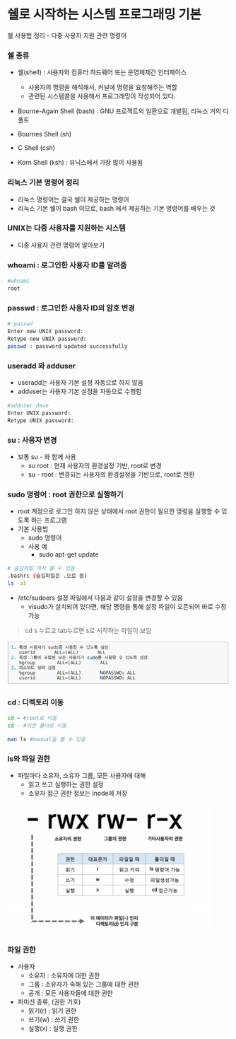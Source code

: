 # 쉘로 시작하는 시스템 프로그래밍 기본

쉘 사용법 정리 - 다중 사용자 지원 관련 명령어



### 쉘 종류

- 쉘(shell) :  사용자와 컴퓨터 하드웨어 또는 운영체제간 인터페이스
  - 사용자의 명령을 해석해서, 커널에 명령을 요청해주는 역할
  - 관련된 시스템콜을 사용해서 프로그래밍이 작성되어 있다.

- Bourne-Again Shell (bash) : GNU 프로젝트의 일환으로 개발됨, 리눅스 거의 디폴트
- Bournes Shell (sh)
- C Shell (csh)
- Korn Shell (ksh) : 유닉스에서 가장 많이 사용됨





### 리눅스 기본 명령어 정리

- 리눅스 명령어는 결국 쉘이 제공하는 명령어
- 리눅스 기본 쉘이 bash 이므로, bash 에서 제공하는 기본 명령어를 배우는 것



### UNIX는 다중 사용자를 지원하는 시스템

- 다중 사용자 관련 명령어 알아보기



### whoami : 로그인한 사용자 ID를 알려줌

```bash
#whoami
root
```

### passwd : 로그인한 사용자 ID의 암호 변경

```bash
# passwd
Enter new UNIX password:
Retype new UNIX password:
passwd : password updated successfully
```

### useradd 와 adduser

- useradd는 사용자 기본 설정 자동으로 하지 않음
- adduser는 사용자 기본 설정을 자동으로 수행함

```bash
#adduser dave
Enter UNIX password:
Retype UNIX password:
```

### su :  사용자 변경

- 보통 su - 와 함께 사용
  - su root : 현재 사용자의 환경설정 기반, root로 변경
  - su - root : 변경되는 사용자의 환경설정을 기반으로, root로 전환

### sudo 명령어 : root 권한으로 실행하기

- root 계정으로 로그인 하지 않은 상태에서 root 권한이 필요한 명령을 실행할 수 있도록 하는 프로그램
- 기본 사용법
  - sudo 명령어
  - 사용 예
    - sudo apt-get update


```bash
# 숨김파일 까지 볼 수 있음 
.bashrc (숨김파일은 .으로 뜸)
ls -al 
```



- /etc/sudoers 설정 파일에서 다음과 같이 설정을 변경할 수 있음
  - visudo가 설치되어 있다면, 해당 명령을 통해 설정 파일이 오픈되어 바로 수정 가능

> cd s 누르고 tab누르면 s로 시작하는 파일이 보임

![img](../image/system/system_image7.png)

### cd : 디렉토리 이동

```bash
cd ~ #root로 이동
cd - #이전 폴더로 이동
```

```bash
man ls #manual을 볼 수 있음
```



### ls와 파일 권한

- 파일마다 소유자, 소유자 그룹, 모든 사용자에 대해
  - 읽고 쓰고 실행하는 권한 설정
  - 소유자 접근 권한 정보는 inode에 저장

![img](../image/system/system_image8.png)



### 파일 권한

- 사용자
  - 소유자 : 소유자에 대한 권한
  - 그룹 : 소유자가 속해 있는 그룹에 대한 권한
  - 공개 : 모든 사용자들에 대한 권한
- 퍼미션 종류, (권한 기호)
  - 읽기(r) : 읽기 권한
  - 쓰기(w) : 쓰기 권한
  - 실행(x) : 실행 권한